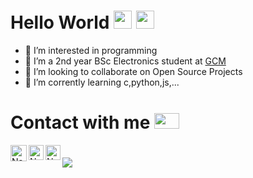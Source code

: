 # Hello World <img src="https://github.com/nandhukpvr/nandhukpvr/blob/main/Assets/Hi.gif" width="29px"> <img src="https://github.com/nandhukpvr/nandhukpvr/blob/main/Assets/Earth.gif" width="29px"> 


- 🔭 I’m interested in programming
- 🌱 I’m a 2nd year BSc Electronics student at [GCM](http://gcmananthavady.ac.in/)
- 👯 I’m looking to collaborate on Open Source Projects
- 🤔 I’m corrently learning c,python,js,...

# Contact with me <img src="https://github.com/nandhukpvr/nandhukpvr/blob/main/Assets/Handshake.gif" height="25px" width="40px">

<a href="mailto:nandhukrishnaperavoor@gmail.com">
    <img align="left" alt="Nandhu Krishna | Gmail" width="26px" src="https://github.com/nandhukpvr/nandhukpvr/blob/main/Assets/Gmail.svg" />
  </a>
  <a href="https://www.instagram.com/nandhuu.krishna/">
    <img align="left" alt="Nandhu Krishna | Instagram" width="24px" src="https://github.com/nandhukpvr/nandhukpvr/blob/main/Assets/Instagram.svg" />
  </a>
  <a href="https://www.t.me/epichere/">
    <img align="left" alt="Nandhu Krishna | Telegram" width="24px" src="https://github.com/nandhukpvr/nandhukpvr/blob/main/Assets/Telegram.svg" />
  </a>

# <img src = "https://github-readme-stats.vercel.app/api?username=nandhukpvr&&show_icons=true&title_color=ffffff&icon_color=bb2acf&text_color=daf7dc&bg_color=151515" >

